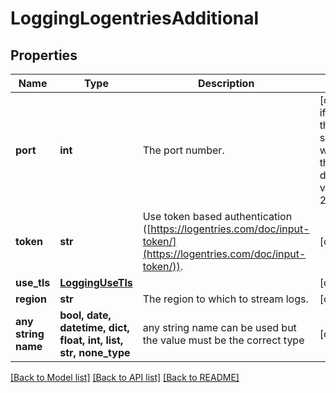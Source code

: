 # LoggingLogentriesAdditional


## Properties
Name | Type | Description | Notes
------------ | ------------- | ------------- | -------------
**port** | **int** | The port number. | [optional]  if omitted the server will use the default value of 20000
**token** | **str** | Use token based authentication ([https://logentries.com/doc/input-token/](https://logentries.com/doc/input-token/)). | [optional] 
**use_tls** | [**LoggingUseTls**](LoggingUseTls.md) |  | [optional] 
**region** | **str** | The region to which to stream logs. | [optional] 
**any string name** | **bool, date, datetime, dict, float, int, list, str, none_type** | any string name can be used but the value must be the correct type | [optional]

[[Back to Model list]](../README.md#documentation-for-models) [[Back to API list]](../README.md#documentation-for-api-endpoints) [[Back to README]](../README.md)


